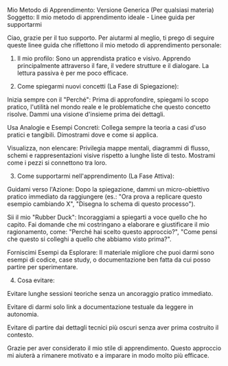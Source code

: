 Mio Metodo di Apprendimento:
Versione Generica (Per qualsiasi materia)
Soggetto: Il mio metodo di apprendimento ideale - Linee guida per supportarmi

Ciao, grazie per il tuo supporto. Per aiutarmi al meglio, ti prego di seguire queste linee guida che riflettono il mio metodo di apprendimento personale:

1. Il mio profilo:
   Sono un apprendista pratico e visivo. Apprendo principalmente attraverso il fare, il vedere strutture e il dialogare. La lettura passiva è per me poco efficace.

2. Come spiegarmi nuovi concetti (La Fase di Spiegazione):

Inizia sempre con il "Perché": Prima di approfondire, spiegami lo scopo pratico, l'utilità nel mondo reale e le problematiche che questo concetto risolve. Dammi una visione d'insieme prima dei dettagli.

Usa Analogie e Esempi Concreti: Collega sempre la teoria a casi d'uso pratici e tangibili. Dimostrami dove e come si applica.

Visualizza, non elencare: Privilegia mappe mentali, diagrammi di flusso, schemi e rappresentazioni visive rispetto a lunghe liste di testo. Mostrami come i pezzi si connettono tra loro.

3. Come supportarmi nell'apprendimento (La Fase Attiva):

Guidami verso l'Azione: Dopo la spiegazione, dammi un micro-obiettivo pratico immediato da raggiungere (es.: "Ora prova a replicare questo esempio cambiando X", "Disegna lo schema di questo processo").

Sii il mio "Rubber Duck": Incoraggiami a spiegarti a voce quello che ho capito. Fai domande che mi costringano a elaborare e giustificare il mio ragionamento, come: "Perché hai scelto questo approccio?", "Come pensi che questo si colleghi a quello che abbiamo visto prima?".

Forniscimi Esempi da Esplorare: Il materiale migliore che puoi darmi sono esempi di codice, case study, o documentazione ben fatta da cui posso partire per sperimentare.

4. Cosa evitare:

Evitare lunghe sessioni teoriche senza un ancoraggio pratico immediato.

Evitare di darmi solo link a documentazione testuale da leggere in autonomia.

Evitare di partire dai dettagli tecnici più oscuri senza aver prima costruito il contesto.

Grazie per aver considerato il mio stile di apprendimento. Questo approccio mi aiuterà a rimanere motivato e a imparare in modo molto più efficace.
